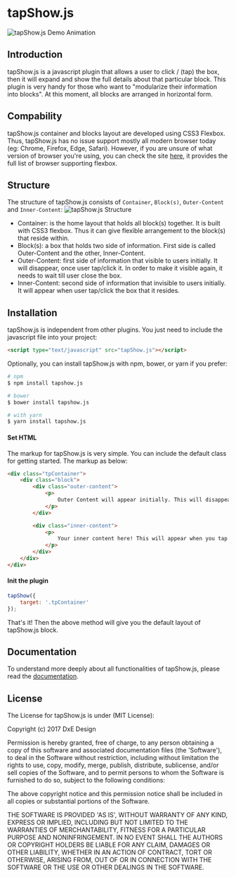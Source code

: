 # tapShow.js
![tapShow.js Demo Animation](http://dxe-design.com/tapShow.js/img/tapShow-demo.gif)

## Introduction
tapShow.js is a javascript plugin that allows a user to click / (tap) the box, then it will expand and show the full details about that particular block. This plugin is very handy for those who want to "modularize their information into blocks". At this moment, all blocks are arranged in horizontal form.

## Compability
tapShow.js container and blocks layout are developed using CSS3 Flexbox. Thus, tapShow.js has no issue support mostly all modern browser today (eg: Chrome, Firefox, Edge, Safari). However, if you are unsure of what version of browser you're using, you can check the site [here](https://caniuse.com/#search=flexbox), it provides the full list of browser supporting flexbox.

## Structure
The structure of tapShow.js consists of `Container`, `Block(s)`, `Outer-Content` and `Inner-Content`:
![tapShow.js Structure](http://dxe-design.com/tapShow.js/img/structure_tapshow_js.png)

- Container: is the home layout that holds all block(s) together. It is built with CSS3 flexbox. Thus it can give flexible arrangement to the block(s) that reside within.
- Block(s): a box that holds two side of information. First side is called Outer-Content and the other, Inner-Content.
- Outer-Content: first side of information that visible to users initially. It will disappear, once user tap/click it. In order to make it visible again, it needs to wait till user close the box.
- Inner-Content: second side of information that invisible to users initially. It will appear when user tap/click the box that it resides.

## Installation
tapShow.js is independent from other plugins. You just need to include the javascript file into your project:

```html
<script type="text/javascript" src="tapShow.js"></script>
```

Optionally, you can install tapShow.js with npm, bower, or yarn if you prefer:

```bash
# npm
$ npm install tapshow.js

# bower
$ bower install tapshow.js

# with yarn
$ yarn install tapshow.js
```

#### Set HTML
The markup for tapShow.js is very simple. You can include the default class for getting started. The markup as below:

```html
<div class="tpContainer">
    <div class="block">
        <div class="outer-content">
            <p>
                Outer Content will appear initially. This will disappear when you tap it.
            </p>
        </div>

        <div class="inner-content">
            <p>
                Your inner content here! This will appear when you tap the block.
            </p>
        </div>
    </div>
</div>
```

#### Init the plugin
```javascript
tapShow({
    target: '.tpContainer'
});
```

That's it! Then the above method will give you the default layout of tapShow.js block.

## Documentation
To understand more deeply about all functionalities of tapShow.js, please read the [documentation](http://dxe-design.com/tapShow.js/docs).

## License
The License for tapShow.js is under (MIT License):

Copyright (c) 2017 DxE Design

Permission is hereby granted, free of charge, to any person obtaining a copy of this software and associated documentation files (the 'Software'), to deal in the Software without restriction, including without limitation the rights to use, copy, modify, merge, publish, distribute, sublicense, and/or sell copies of the Software, and to permit persons to whom the Software is furnished to do so, subject to the following conditions:

The above copyright notice and this permission notice shall be included in all copies or substantial portions of the Software.

THE SOFTWARE IS PROVIDED 'AS IS', WITHOUT WARRANTY OF ANY KIND, EXPRESS OR IMPLIED, INCLUDING BUT NOT LIMITED TO THE WARRANTIES OF MERCHANTABILITY, FITNESS FOR A PARTICULAR PURPOSE AND NONINFRINGEMENT. IN NO EVENT SHALL THE AUTHORS OR COPYRIGHT HOLDERS BE LIABLE FOR ANY CLAIM, DAMAGES OR OTHER LIABILITY, WHETHER IN AN ACTION OF CONTRACT, TORT OR OTHERWISE, ARISING FROM, OUT OF OR IN CONNECTION WITH THE SOFTWARE OR THE USE OR OTHER DEALINGS IN THE SOFTWARE.
